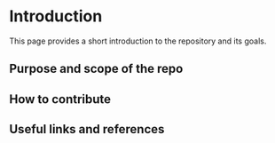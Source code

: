 # Introduction

This page provides a short introduction to the repository and its goals.

## Purpose and scope of the repo

## How to contribute

## Useful links and references
